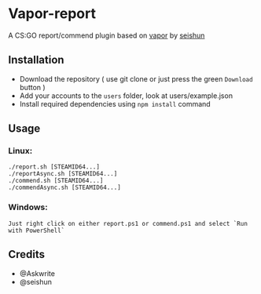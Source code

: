 # Vapor-report

A CS:GO report/commend plugin based on [vapor](https://github.com/scholtzm/vapor) by [seishun](https://github.com/seishun)

## Installation
* Download the repository ( use git clone or just press the green `Download` button )
* Add your accounts to the `users` folder, look at users/example.json
* Install required dependencies using `npm install` command

## Usage
### Linux:
    ./report.sh [STEAMID64...]
    ./reportAsync.sh [STEAMID64...]
    ./commend.sh [STEAMID64...]
    ./commendAsync.sh [STEAMID64...]
### Windows:
    Just right click on either report.ps1 or commend.ps1 and select `Run with PowerShell`

## Credits
* @Askwrite
* @seishun
